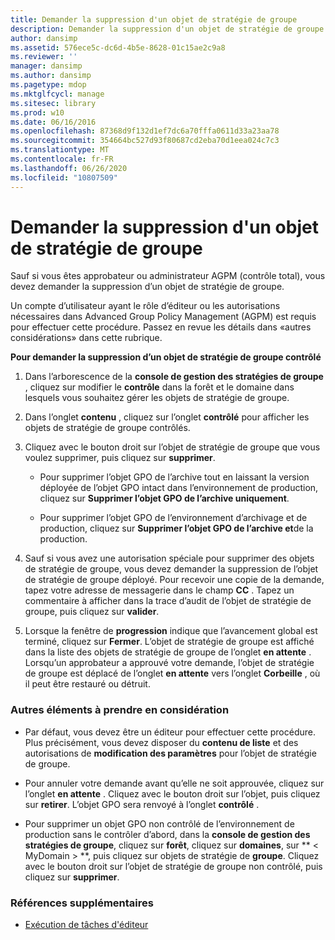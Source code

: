 ```yaml
---
title: Demander la suppression d'un objet de stratégie de groupe
description: Demander la suppression d'un objet de stratégie de groupe
author: dansimp
ms.assetid: 576ece5c-dc6d-4b5e-8628-01c15ae2c9a8
ms.reviewer: ''
manager: dansimp
ms.author: dansimp
ms.pagetype: mdop
ms.mktglfcycl: manage
ms.sitesec: library
ms.prod: w10
ms.date: 06/16/2016
ms.openlocfilehash: 87368d9f132d1ef7dc6a70fffa0611d33a23aa78
ms.sourcegitcommit: 354664bc527d93f80687cd2eba70d1eea024c7c3
ms.translationtype: MT
ms.contentlocale: fr-FR
ms.lasthandoff: 06/26/2020
ms.locfileid: "10807509"
---
```

# Demander la suppression d'un objet de stratégie de groupe


Sauf si vous êtes approbateur ou administrateur AGPM (contrôle total), vous devez demander la suppression d’un objet de stratégie de groupe.

Un compte d’utilisateur ayant le rôle d’éditeur ou les autorisations nécessaires dans Advanced Group Policy Management (AGPM) est requis pour effectuer cette procédure. Passez en revue les détails dans «autres considérations» dans cette rubrique.

**Pour demander la suppression d’un objet de stratégie de groupe contrôlé**

1.  Dans l’arborescence de la **console de gestion des stratégies de groupe** , cliquez sur modifier le **contrôle** dans la forêt et le domaine dans lesquels vous souhaitez gérer les objets de stratégie de groupe.

2.  Dans l’onglet **contenu** , cliquez sur l’onglet **contrôlé** pour afficher les objets de stratégie de groupe contrôlés.

3.  Cliquez avec le bouton droit sur l’objet de stratégie de groupe que vous voulez supprimer, puis cliquez sur **supprimer**.

    -   Pour supprimer l’objet GPO de l’archive tout en laissant la version déployée de l’objet GPO intact dans l’environnement de production, cliquez sur **Supprimer l’objet GPO de l’archive uniquement**.

    -   Pour supprimer l’objet GPO de l’environnement d’archivage et de production, cliquez sur **Supprimer l’objet GPO de l’archive et**de la production.

4.  Sauf si vous avez une autorisation spéciale pour supprimer des objets de stratégie de groupe, vous devez demander la suppression de l’objet de stratégie de groupe déployé. Pour recevoir une copie de la demande, tapez votre adresse de messagerie dans le champ **CC** . Tapez un commentaire à afficher dans la trace d’audit de l’objet de stratégie de groupe, puis cliquez sur **valider**.

5.  Lorsque la fenêtre de **progression** indique que l’avancement global est terminé, cliquez sur **Fermer**. L’objet de stratégie de groupe est affiché dans la liste des objets de stratégie de groupe de l’onglet **en attente** . Lorsqu’un approbateur a approuvé votre demande, l’objet de stratégie de groupe est déplacé de l’onglet **en attente** vers l’onglet **Corbeille** , où il peut être restauré ou détruit.

### Autres éléments à prendre en considération

-   Par défaut, vous devez être un éditeur pour effectuer cette procédure. Plus précisément, vous devez disposer du **contenu de liste** et des autorisations de **modification des paramètres** pour l’objet de stratégie de groupe.

-   Pour annuler votre demande avant qu’elle ne soit approuvée, cliquez sur l’onglet **en attente** . Cliquez avec le bouton droit sur l’objet, puis cliquez sur **retirer**. L’objet GPO sera renvoyé à l’onglet **contrôlé** .

-   Pour supprimer un objet GPO non contrôlé de l’environnement de production sans le contrôler d’abord, dans la **console de gestion des stratégies de groupe**, cliquez sur **forêt**, cliquez sur **domaines**, sur ** &lt; MyDomain &gt; **, puis cliquez sur objets de stratégie de **groupe**. Cliquez avec le bouton droit sur l’objet de stratégie de groupe non contrôlé, puis cliquez sur **supprimer**.

### Références supplémentaires

-   [Exécution de tâches d'éditeur](performing-editor-tasks-agpm30ops.md)

 

 





